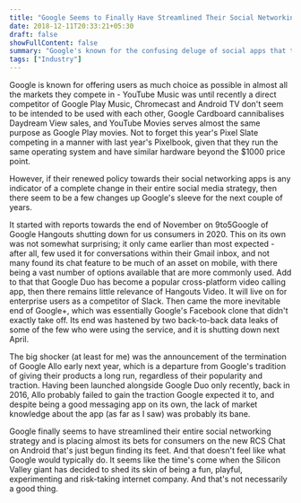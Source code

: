 ```yaml
---
title: "Google Seems to Finally Have Streamlined Their Social Networking Strategy"
date: 2018-12-11T20:33:21+05:30
draft: false
showFullContent: false
summary: "Google's known for the confusing deluge of social apps that they keep coming up with, but they might finally be getting their act together."
tags: ["Industry"]
---
```


Google is known for offering users as much choice as possible in almost all the markets they compete in - YouTube Music was until recently a direct competitor of Google Play Music, Chromecast and Android TV don't seem to be intended to be used with each other, Google Cardboard cannibalises Daydream View sales, and YouTube Movies serves almost the same purpose as Google Play movies. Not to forget this year's Pixel Slate competing in a manner with last year's Pixelbook, given that they run the same operating system and have similar hardware beyond the $1000 price point.

However, if their renewed policy towards their social networking apps is any indicator of a complete change in their entire social media strategy, then there seem to be a few changes up Google's sleeve for the next couple of years.

It started with reports towards the end of November on 9to5Google of Google Hangouts shutting down for us consumers in 2020. This on its own was not somewhat surprising; it only came earlier than most expected - after all, few used it for conversations within their Gmail inbox, and not many found its chat feature to be much of an asset on mobile, with there being a vast number of options available that are more commonly used. Add to that that Google Duo has become a popular cross-platform video calling app, then there remains little relevance of Hangouts Video. It will live on for enterprise users as a competitor of Slack.
Then came the more inevitable end of Google+, which was essentially Google's Facebook clone that didn't exactly take off. Its end was hastened by two back-to-back data leaks of some of the few who were using the service, and it is shutting down next April.

The big shocker (at least for me) was the announcement of the termination of Google Allo early next year, which is a departure from Google's tradition of giving their products a long run, regardless of their popularity and traction. Having been launched alongside Google Duo only recently, back in 2016, Allo probably failed to gain the traction Google expected it to, and despite being a good messaging app on its own, the lack of market knowledge about the app (as far as I saw) was probably its bane.

Google finally seems to have streamlined their entire social networking strategy and is placing almost its bets for consumers on the new RCS Chat on Android that's just begun finding its feet. And that doesn't feel like what Google would typically do. It seems like the time's come when the Silicon Valley giant has decided to shed its skin of being a fun, playful, experimenting and risk-taking internet company. And that's not necessarily a good thing.
